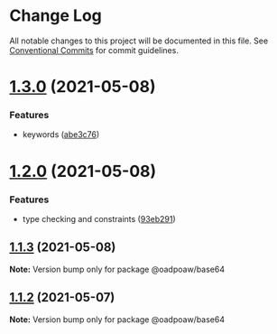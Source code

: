 # Change Log

All notable changes to this project will be documented in this file.
See [Conventional Commits](https://conventionalcommits.org) for commit guidelines.

# [1.3.0](https://github.com/oadpoaw/packages/compare/@oadpoaw/base64@1.2.0...@oadpoaw/base64@1.3.0) (2021-05-08)


### Features

* keywords ([abe3c76](https://github.com/oadpoaw/packages/commit/abe3c76a271e6162e46c43362971406e8cfca792))





# [1.2.0](https://github.com/oadpoaw/packages/compare/@oadpoaw/base64@1.1.3...@oadpoaw/base64@1.2.0) (2021-05-08)


### Features

* type checking and constraints ([93eb291](https://github.com/oadpoaw/packages/commit/93eb29188d627b36e1bcf152ebbbb4e8886604f2))





## [1.1.3](https://github.com/oadpoaw/packages/compare/@oadpoaw/base64@1.1.2...@oadpoaw/base64@1.1.3) (2021-05-08)

**Note:** Version bump only for package @oadpoaw/base64





## [1.1.2](https://github.com/oadpoaw/packages/compare/@oadpoaw/base64@1.1.1...@oadpoaw/base64@1.1.2) (2021-05-07)

**Note:** Version bump only for package @oadpoaw/base64
